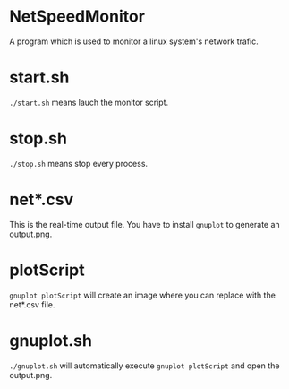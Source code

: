 # NetSpeedMonitor
A program which is used to monitor a linux system's network trafic.

# start.sh
`./start.sh` means lauch the monitor script.

# stop.sh
`./stop.sh` means stop every process.

# net*.csv
This is the real-time output file.
You have to install `gnuplot` to generate an output.png.

# plotScript
`gnuplot plotScript` will create an image where you can replace with the net*.csv file.

# gnuplot.sh
`./gnuplot.sh` will automatically execute `gnuplot plotScript` and open the output.png.
